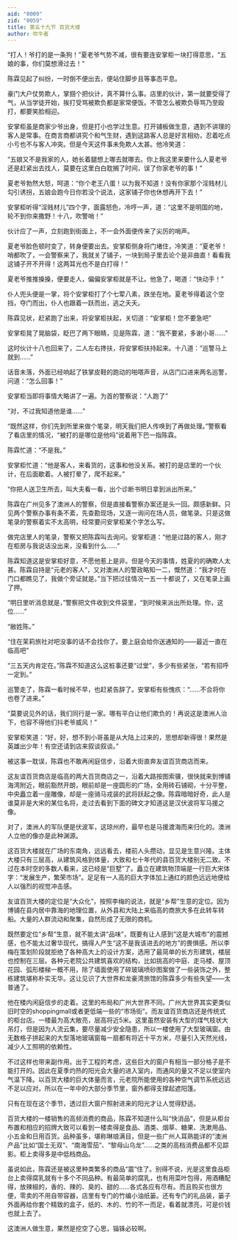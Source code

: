 ```yaml
---
aid: "0009"
zid: "0059"
title: 第五十九节 百货大楼
author: 吹牛者
---
```


“打人！爷打的是一条狗！”夏老爷气势不减，很有要连安掌柜一块打得意思，“五娘的事，你们莫想滑过去！”

陈霖见起了纠纷，一时倒不便出去，便站住脚步且等事态平息。

豪门大户仗势欺人，掌掴个把伙计，真不算什么事。店里的伙计，第一就要受得了气，从当学徒开始，挨打受骂被欺负都是家常便饭。不管怎么被欺负辱骂乃至殴打，都要笑脸相迎。

安掌柜虽是商家少爷出身，但是打小也学过生意。打开铺板做生意，遇到不讲理的客人是常事。在商言商都讲究个和气生财，遇到这路客人总是好言相劝，忍着吃点小亏也不与客人冲突。但是今天这件事未免欺人太甚。他冷笑道：



“五娘又不是我家的人，她长着腿想上哪去就哪去。你上我这里来要什么人夏老爷还是赶紧出去找人，莫要在这里白白耽搁了时间，误了你家老爷的事！”

夏老爷勃然大怒，呵道：“你个老王八蛋！以为我不知道！没有你家那个淫贱材儿勾引诱拐，五娘会跑今日你若没个说法，这家铺子你也休想再开下去！”

安掌柜听得“淫贱材儿”四个字，面露怒色，冷哼一声，道：“这里不是明国的地，轮不到你来撒野！十八，吹警哨！”

伙计应了一声，立刻跑到街面上，不一会外面便传来了尖厉的哨声。

夏老爷脸色顿时变了，转身便要出去。安掌柜侧身将门堵住，冷笑道：“夏老爷！哨都吹了，一会警察来了，我就关了铺子，一块到局子里去论个是非曲直！看看我这铺子开不开得！这两耳光也不是白打得！”

夏老爷推推搡搡，便要走人，偏偏安掌柜就是不让。他急了，喝道：“快动手！”

仆人兜头便是一掌，将个安掌柜打了个七荤八素，跌坐在地。夏老爷得着这个空挡，夺门而出，仆人也跟着一跃而出，逃之夭夭。

陈霖见状，赶紧跑了出来，将安掌柜扶起，关切道：“安掌柜！您不要急吧”

安掌柜晃了晃脑袋，眨巴了两下眼睛，见是陈霖，道：“我不要紧，多谢小哥……”

这时伙计十八也回来了，二人左右搀扶，将安掌柜扶持起来。十八道：“巡警马上就到……”

话音未落，外面已经响起了铁掌皮鞋的跑动的啪嗒声音，从店门口进来两名巡警，问道：“怎么回事！”

安掌柜当即将事情大略讲了一遍。为首的警察说：“人跑了”

“对，不过我知道他是谁……”

“既然这样，你们先到所里来做个笔录，明天我们把人传唤到了再做处理。”警察看了看店里的情况，“被打的是哪位是他吗”说着用下巴一指陈霖。

陈霖忙道：“不是我。”

安掌柜忙道：“他是客人，来看货的，这事和他没关系。被打的是店里的一个伙计，在后面歇着。人被打晕了，爬不起来。”

“你把人送卫生所去，叫大夫看一看，出个诊断书明日拿到派出所来。”

陈霖在广州见多了澳洲人的警察，但是直接看警察办案还是头一回。颇感新鲜。只见两个警察办事有条不紊，先查勘现场，又逐一询问在场人员，做笔录。只是这做笔录的警察着实不太高明，经常要问安掌柜某个字怎么写。

做完店里人的笔录，警察又把陈霖叫去询问。安掌柜道：“他是过路的客人，刚才在柜房与我说话没出来，没看到什么……”

陈霖知道这是安掌柜好意，不愿他惹上是非。但是今天的事情，姓夏的的确欺人太甚。陈霖自持是“元老的客人”，又对澳洲人的警政略知一二，慨然道：“我才时在门口都瞧见了，我做个旁证就是。”当下把过往情况一五一十都说了，又在笔录上画了押。

“明日里听消息就是，”警察把文件收到文件袋里，“到时候来派出所处理。你，这位……”

“敝姓陈。”

“住在茉莉旅社对吧没事的话不会找你了。要上庭会给你送通知的――最近一直在临高吧”

“三五天内肯定在。”陈霖不知道这么这桩事还要“过堂”，多少有些紧张，“若有招呼一定到。”

巡警走了，陈霖一看时候不早，也赶紧告辞了。安掌柜有些愧疚：“……不合将你也卷了进来。”

“莫要说见外的话，我们同行是一家。哪有平白让他们欺负的！再说这是澳洲人治下，也容不得他们抖老爷威风！”

安掌柜笑道：“好，好，想不到小哥虽是从大陆上过来的，思想却新得很！果然是英雄出少年！有空还请到店来叙谈叙谈。”

被这事一耽误，陈霖也不敢再闲庭信步，沿着大街直奔友谊百货商店而来。

这友谊百货商店是临高的两大百货商店之一，沿着大路按图索骥，很快就来到博铺海湾附近，眼前豁然开朗，眼前却是一座圆形的广场，全用砖石铺砌，十分平整，中央矗立着一座雕像，却是一座骑马戎装的武将跃起之像。陈霖暗暗好奇，此人是谁莫非是大宋的某位名将，走过去看到下面的碑文才知道这是汉伏波将军马援之像。

对了，澳洲人的军队便是伏波军，这琼州府，最早也是马援渡海而来归化的。澳洲人立他的像亦是此种渊源。

这百货大楼就在广场的东南角，远远看去，楼前人头攒动，显见是生意兴隆。主体大楼只有三层高，从建筑风格到体量，大致和七十年代的县百货大楼别无二致。不过在本时空的多数人看来，这已经是“巨墅”了。矗立在建筑物顶端是一行巨大宋体字：“发展生产，繁荣市场”。足足有一人高的巨大字体加上通红的颜色远远地便给人以强烈的视觉冲击感。

友谊百货大楼的定位是“大众化”，按照李梅的说法，就是“乡帮”生意的定位。因为博铺在县内居中靠海的地理位置，从外县和大陆上来临高的商旅大多在此转车转船。大量的人群流动和聚集，自然形成了无限的商机。

既然要定位“乡帮”生意，就不能太讲“品味”，既要有让人感到“这是大城市”的震撼感，也不能太过奢华现代，搞得人产生“这不是我该进去的地方”的畏惧感。所以李梅在策划阶段就拒绝了各种高大上的设计方案，选用了最简单的长方形建筑，楼层也控制在三层。各种元老院公共建筑喜欢的结构，比如挑高的中庭、走马楼、屋顶花园、弧形楼梯一概不用，除了墙面使用了碎玻璃喷砂图案做了一些装饰之外，整栋建筑堪称朴实无华。这让见识了大世界和龙豪湾旅馆的陈霖多少有些失望――太普通了。

他在楼内闲庭信步的走着。这里的布局和广州大世界不同。广州大世界其实更类似旧时空的shoppingmall或者更低端一些的“市场街”。而友谊百货商店还是传统式的柜台店。一楼最为高大敞亮，层高将近5米。这里虽然安装有大型的煤气枝状大吊灯，但是因为人流云集，要尽量减少安全隐患，所以一楼使用了大型玻璃窗。由无数格子拼起来的大型落地玻璃窗每一扇都有将近十平方米，尽量引入天然光线，减少人工照明的依赖性。

不过这样也带来副作用。出于工程的考虑，这些巨大的窗户有相当一部分格子是不能打开的。因此在夏季灼热的阳光会大量的进入室内，而通风的量又不足以使室内气温下降。以百货大楼的巨大体量而言，元老院所能使用的各种空气调节系统远远不足以应对。所以在一年中的大部分季节里，窗外都得支撑起遮阳篷。

只有在现在这个季节，透过巨大窗户照射进来的阳光才让人觉得舒适。

百货大楼的一楼销售的高频消费的商品，陈霖不知道什么叫“快消品”，但是从柜台布置和相应的招牌大致可以看到一楼卖得是食品、酒类、烟草、糖果、洗漱用品、小五金和日用百货。品种虽多，堪称琳琅满目，但是一些广州人耳熟能详的“澳洲产品”比如“国士无双”、“南海雪茄”、“黎母山乌龙”……之类的高档消费品都不见踪影。柜上卖得多是中低档商品。

虽说如此，陈霖还是被这里种类繁多的商品“震”住了。别得不说，光是这里食品柜台上卖得腐乳就有十多个不同品种。有最简单的腐乳，也有用菜叶包得，用酒糟配得，放辣椒的，香的、辣的、臭的、甜的……各式各应有尽有。而且购买也很方便，零卖的不用自带容器，店里有专门的竹编小油纸篓。还有专门的礼品装，篓子外面再给你套个精致的盒子，纸的、木的、竹的不一而足，看着就漂亮，可是价钱也就上去了。

这澳洲人做生意，果然是挖空了心思，锱铢必较啊。

